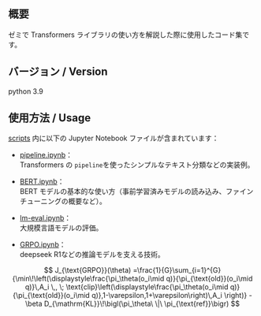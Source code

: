 ## 概要  
ゼミで Transformers ライブラリの使い方を解説した際に使用したコード集です。

## バージョン / Version

python 3.9

## 使用方法 / Usage

[scripts](scripts/) 内に以下の Jupyter Notebook ファイルが含まれています：

- [pipeline.ipynb](scripts/pipeline.ipynb)：  
  Transformers の `pipeline`を使ったシンプルなテキスト分類などの実装例。
  
- [BERT.ipynb](scripts/BERT.ipynb)：  
  BERT モデルの基本的な使い方（事前学習済みモデルの読み込み、ファインチューニングの概要など）。
  
- [lm-eval.ipynb](scripts/lm-eval.ipynb)：  
  大規模言語モデルの評価。

- [GRPO.ipynb](scripts/GRPO.ipynb)：  
  deepseek R1などの推論モデルを支える技術。

$$ J_{\text{GRPO}}(\theta) =\frac{1}{G}\sum_{i=1}^{G} {\min\!\left(\displaystyle\frac{\pi_\theta(o_i\mid q)}{\pi_{\text{old}}(o_i\mid q)}\,A_i \,, \; \text{clip}\left(\displaystyle\frac{\pi_\theta(o_i\mid q)}{\pi_{\text{old}}(o_i\mid q)},1-\varepsilon,1+\varepsilon\right)\,A_i \right)} -\beta D_{\mathrm{KL}}\!\bigl(\pi_\theta\ \|\ \pi_{\text{ref}}\bigr) $$